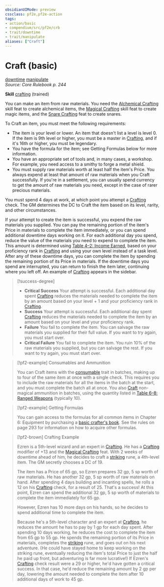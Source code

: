 ```yaml
---
obsidianUIMode: preview
cssclass: pf2e,pf2e-action
tags:
- action/basic
- compendium/src/pf2e/crb
- trait/downtime
- trait/manipulate
aliases: ["Craft"]
---
```

# Craft (basic)
[downtime](../traits/downtime.md)  [manipulate](../traits/manipulate.md)  
*Source: Core Rulebook p. 244*  

**Skill** [crafting](../../compendium/skills.md#Crafting) (trained)

You can make an item from raw materials. You need the [Alchemical Crafting](../../compendium/feats/alchemical-crafting.md) skill feat to create alchemical items, the [Magical Crafting](../../compendium/feats/magical-crafting.md) skill feat to create magic items, and the [Snare Crafting](../../compendium/feats/snare-crafting.md) feat to create snares.

To Craft an item, you must meet the following requirements:

- The item is your level or lower. An item that doesn't list a level is level 0. If the item is 9th level or higher, you must be a master in [Crafting](../../compendium/skills.md#Crafting), and if it's 16th or higher, you must be legendary.
- You have the formula for the item; see Getting Formulas below for more information.
- You have an appropriate set of tools and, in many cases, a workshop. For example, you need access to a smithy to forge a metal shield.
- You must supply raw materials worth at least half the item's Price. You always expend at least that amount of raw materials when you Craft successfully. If you're in a settlement, you can usually spend currency to get the amount of raw materials you need, except in the case of rarer precious materials.

You must spend 4 days at work, at which point you attempt a [Crafting](../../compendium/skills.md#Crafting) check. The GM determines the DC to Craft the item based on its level, rarity, and other circumstances.

If your attempt to create the item is successful, you expend the raw materials you supplied. You can pay the remaining portion of the item's Price in materials to complete the item immediately, or you can spend additional downtime days working on it. For each additional day you spend, reduce the value of the materials you need to expend to complete the item. This amount is determined using [Table 4–2: Income Earned](../tables/income-earned.md), based on your proficiency rank in [Crafting](../../compendium/skills.md#Crafting) and using your own level instead of a task level. After any of these downtime days, you can complete the item by spending the remaining portion of its Price in materials. If the downtime days you spend are interrupted, you can return to finish the item later, continuing where you left off. An example of [Crafting](../../compendium/skills.md#Crafting) appears in the sidebar.

> [!success-degree] 
> - **Critical Success** Your attempt is successful. Each additional day spent [Crafting](../../compendium/skills.md#Crafting) reduces the materials needed to complete the item by an amount based on your level + 1 and your proficiency rank in [Crafting](../../compendium/skills.md#Crafting).
> - **Success** Your attempt is successful. Each additional day spent [Crafting](../../compendium/skills.md#Crafting) reduces the materials needed to complete the item by an amount based on your level and your proficiency rank.
> - **Failure** You fail to complete the item. You can salvage the raw materials you supplied for their full value. If you want to try again, you must start over.
> - **Critical Failure** You fail to complete the item. You ruin 10% of the raw materials you supplied, but you can salvage the rest. If you want to try again, you must start over.

> [!pf2-example] Consumables and Ammunition
> 
> You can Craft items with the [consumable](../traits/consumable.md) trait in batches, making up to four of the same item at once with a single check. This requires you to include the raw materials for all the items in the batch at the start, and you must complete the batch all at once. You also [Craft](../../../..//TTRPGShare-Pathfinder-2E-Vault/rules/actions/craft.md) non-magical ammunition in batches, using the quantity listed in [Table 6–8: Ranged Weapons](../tables/ranged-weapons.md) (typically 10).

> [!pf2-example] Getting Formulas
> 
> You can gain access to the formulas for all common items in Chapter 6: Equipment by purchasing a [basic crafter's book](../../compendium/equipment/items/basic-crafters-book.md). See the rules on page 293 for information on how to acquire other formulas.

> [!pf2-brown] Crafting Example
> 
> Ezren is a 5th-level wizard and an expert in [Crafting](../../compendium/skills.md#Crafting). He has a [Crafting](../../compendium/skills.md#Crafting) modifier of +13 and the [Magical Crafting](../../compendium/feats/magical-crafting.md) feat. With 2 weeks of downtime ahead of him, he decides to craft a [striking](../../compendium/equipment/items/striking.md) rune, a 4th-level item. The GM secretly chooses a DC of 19.
> 
> The item has a Price of 65 gp, so Ezren prepares 32 gp, 5 sp worth of raw materials. He has another 32 gp, 5 sp worth of raw materials on hand. After spending 4 days building and incanting spells, he rolls a 12 on his [Crafting](../../compendium/skills.md#Crafting) check, for a result of 25. That's a success! At this point, Ezren can spend the additional 32 gp, 5 sp worth of materials to complete the item immediately for 65 gp.
> 
> However, Ezren has 10 more days on his hands, so he decides to spend additional time to complete the item.
> 
> Because he's a 5th-level character and an expert at [Crafting](../../compendium/skills.md#Crafting), he reduces the amount he has to pay by 1 gp for each day spent. After spending 10 days working, he reduces the cost to complete the item from 65 gp to 55 gp. He spends the remaining portion of its Price in materials, completes the [striking](../../compendium/equipment/items/striking.md) rune, and goes out on his next adventure. (He could have stayed home to keep working on the striking rune, eventually reducing the item's total Price to just the half he paid up front, but adventuring is far more lucrative!) If Ezren's [Crafting](../../compendium/skills.md#Crafting) check result were a 29 or higher, he'd have gotten a critical success. In that case, he'd reduce the remaining amount by 2 gp per day, lowering the amount needed to complete the item after 10 additional days of work to 45 gp.